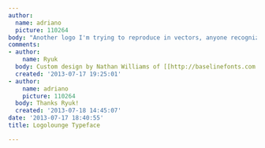 ```yaml
---
author:
  name: adriano
  picture: 110264
body: "Another logo I'm trying to reproduce in vectors, anyone recognizes this?\r\nthanks\r\na,"
comments:
- author:
    name: Ryuk
  body: Custom design by Nathan Williams of [[http://baselinefonts.com|Baseline Fonts]]
  created: '2013-07-17 19:25:01'
- author:
    name: adriano
    picture: 110264
  body: Thanks Ryuk!
  created: '2013-07-18 14:45:07'
date: '2013-07-17 18:40:55'
title: Logolounge Typeface

---
```


